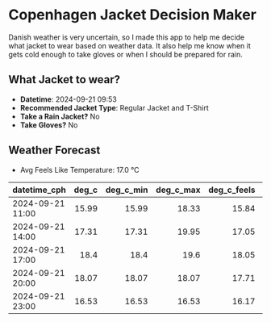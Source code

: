 
# Copenhagen Jacket Decision Maker

Danish weather is very uncertain, so I made this app to help me decide what jacket to wear based on weather data. 
It also help me know when it gets cold enough to take gloves or when I should be prepared for rain.

## What Jacket to wear?

- **Datetime**: 2024-09-21 09:53
- **Recommended Jacket Type**: Regular Jacket and T-Shirt
- **Take a Rain Jacket?** No
- **Take Gloves?** No

## Weather Forecast
- Avg Feels Like Temperature: 17.0 °C

| datetime_cph     |   deg_c |   deg_c_min |   deg_c_max |   deg_c_feels | weather   | wind   | rain   |
|:-----------------|--------:|------------:|------------:|--------------:|:----------|:-------|:-------|
| 2024-09-21 11:00 |   15.99 |       15.99 |       18.33 |         15.84 | Clouds    | Low    | None   |
| 2024-09-21 14:00 |   17.31 |       17.31 |       19.95 |         17.05 | Clouds    | Low    | None   |
| 2024-09-21 17:00 |   18.4  |       18.4  |       19.6  |         18.05 | Clouds    | Low    | None   |
| 2024-09-21 20:00 |   18.07 |       18.07 |       18.07 |         17.71 | Clouds    | Low    | None   |
| 2024-09-21 23:00 |   16.53 |       16.53 |       16.53 |         16.17 | Clouds    | Low    | None   |
        